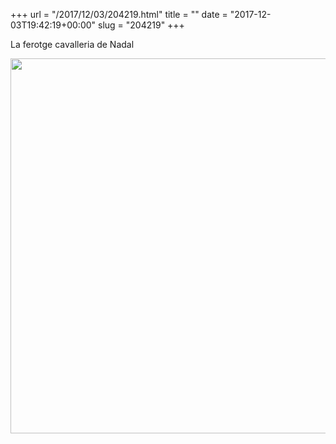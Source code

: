 +++
url = "/2017/12/03/204219.html"
title = ""
date = "2017-12-03T19:42:19+00:00"
slug = "204219"
+++

<p>La ferotge cavalleria de Nadal</p>

<p><img src="/wp-content/uploads/2017/12/f6015c5eef6443b0bcedbd8ca89520e0.jpg" width="600" height="600" /></p>
